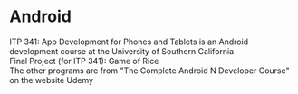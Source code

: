 # Android  

ITP 341: App Development for Phones and Tablets is an Android development course at the University of Southern California  
Final Project (for ITP 341): Game of Rice  
The other programs are from "The Complete Android N Developer Course" on the website Udemy
